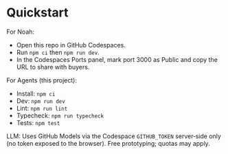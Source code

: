 # Quickstart

For Noah:
- Open this repo in GitHub Codespaces.
- Run `npm ci` then `npm run dev`.
- In the Codespaces Ports panel, mark port 3000 as Public and copy the URL to share with buyers.

For Agents (this project):
- Install: `npm ci`
- Dev: `npm run dev`
- Lint: `npm run lint`
- Typecheck: `npm run typecheck`
- Tests: `npm test`

LLM: Uses GitHub Models via the Codespace `GITHUB_TOKEN` server‑side only (no token exposed to the browser). Free prototyping; quotas may apply.

